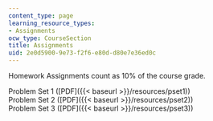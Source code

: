 ```yaml
---
content_type: page
learning_resource_types:
- Assignments
ocw_type: CourseSection
title: Assignments
uid: 2e0d5900-9e73-f2f6-e80d-d80e7e36ed0c
---
```


Homework Assignments count as 10% of the course grade.

Problem Set 1 ([PDF]({{< baseurl >}}/resources/pset1))  
Problem Set 2 ([PDF]({{< baseurl >}}/resources/pset2))  
Problem Set 3 ([PDF]({{< baseurl >}}/resources/pset3))